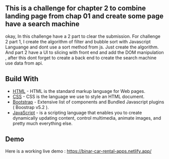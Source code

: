 ## This is a challenge for chapter 2 to combine landing page from chap 01 and create some page have a search machine
okay, In this challenge have a 2 part to clear the submission.
For challenge 2 part 1, I create the algorithm of filter and bubble sort with Javascript Languange and dont use a sort method from js. Just create the algorithm. And part 2 have a UI to slicing with front end and add the DOM manipulation , after this dont forget to create a back end to create the search machine use data from api. 

## Build With
- [HTML](https://www.w3schools.com/html/default.asp) - HTML is the standard markup language for Web pages.
- [CSS](https://www.w3schools.com/css/default.asp) - CSS is the language we use to style an HTML document.
- [Bootstrap](http://getbootstrap.com/) - Extensive list of components and Bundled Javascript plugins ( Boostrap v5.2 ).
- [JavaScript](https://www.javascript.com/) - is a scripting language that enables you to create dynamically updating content, control multimedia, animate images, and pretty much everything else.

## Demo
Here is a working live demo : https://binar-car-rental-apps.netlify.app/

